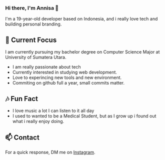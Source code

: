 ### Hi there, I'm Annisa 👋

I'm a 19-year-old developer based on Indonesia, and i really love tech and building personal branding.

## 🔭 Current Focus

I am currently pursuing my bachelor degree on Computer Science Major at University of Sumatera Utara.
- I am really passionate about tech
- Currently interested in studying web development.
- Love to experincing new tools and new environment.
- Commiting on github full a year, small commits matter.

## 🎶 Fun Fact

- I love music a lot I can listen to it all day
- I used to wanted to be a Medical Student, but as I grow up i found out what i really enjoy doing.

## 📫 Contact

 For a quick response, DM me on [Instagram](https://www.instagram.com/apictoresque/). 
  
<!--
**moozunch/moozunch** is a ✨ _special_ ✨ repository because its `README.md` (this file) appears on your GitHub profile.

Here are some ideas to get you started:

- 🔭 I’m currently working on ...
- 🌱 I’m currently learning ...
- 👯 I’m looking to collaborate on ...
- 🤔 I’m looking for help with ...
- 💬 Ask me about ...
- 📫 How to reach me: ...
- 😄 Pronouns: ...
- ⚡ Fun fact: ...
-->
